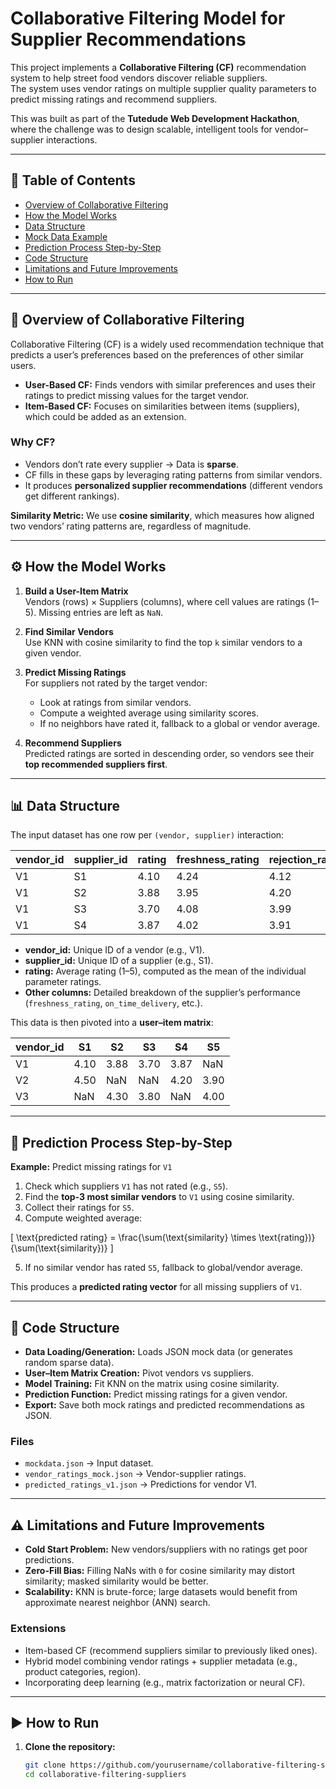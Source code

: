 # Collaborative Filtering Model for Supplier Recommendations

This project implements a **Collaborative Filtering (CF)** recommendation system to help street food vendors discover reliable suppliers.  
The system uses vendor ratings on multiple supplier quality parameters to predict missing ratings and recommend suppliers.

This was built as part of the **Tutedude Web Development Hackathon**, where the challenge was to design scalable, intelligent tools for vendor–supplier interactions.

---

## 📌 Table of Contents
- [Overview of Collaborative Filtering](#-overview-of-collaborative-filtering)  
- [How the Model Works](#️-how-the-model-works)  
- [Data Structure](#-data-structure)  
- [Mock Data Example](#-mock-data-example)  
- [Prediction Process Step-by-Step](#-prediction-process-step-by-step)  
- [Code Structure](#-code-structure)  
- [Limitations and Future Improvements](#-limitations-and-future-improvements)  
- [How to Run](#️-how-to-run)  

---

## 🔎 Overview of Collaborative Filtering

Collaborative Filtering (CF) is a widely used recommendation technique that predicts a user’s preferences based on the preferences of other similar users.

- **User-Based CF:** Finds vendors with similar preferences and uses their ratings to predict missing values for the target vendor.  
- **Item-Based CF:** Focuses on similarities between items (suppliers), which could be added as an extension.  

### Why CF?
- Vendors don’t rate every supplier → Data is **sparse**.  
- CF fills in these gaps by leveraging rating patterns from similar vendors.  
- It produces **personalized supplier recommendations** (different vendors get different rankings).  

**Similarity Metric:** We use **cosine similarity**, which measures how aligned two vendors’ rating patterns are, regardless of magnitude.  

---

## ⚙️ How the Model Works

1. **Build a User-Item Matrix**  
   Vendors (rows) × Suppliers (columns), where cell values are ratings (1–5). Missing entries are left as `NaN`.

2. **Find Similar Vendors**  
   Use KNN with cosine similarity to find the top `k` similar vendors to a given vendor.

3. **Predict Missing Ratings**  
   For suppliers not rated by the target vendor:  
   - Look at ratings from similar vendors.  
   - Compute a weighted average using similarity scores.  
   - If no neighbors have rated it, fallback to a global or vendor average.  

4. **Recommend Suppliers**  
   Predicted ratings are sorted in descending order, so vendors see their **top recommended suppliers first**.  

---

## 📊 Data Structure

The input dataset has one row per `(vendor, supplier)` interaction:

| vendor_id | supplier_id | rating | freshness_rating | rejection_rate | on_time_delivery | fulfillment_accuracy | value_for_money | customer_support |
|-----------|-------------|--------|------------------|----------------|------------------|----------------------|-----------------|-----------------|
| V1        | S1          | 4.10   | 4.24             | 4.12           | 4.74             | 4.59                 | 3.53            | 3.35            |
| V1        | S2          | 3.88   | 3.95             | 4.20           | 4.18             | 3.73                 | 3.31            | 3.91            |
| V1        | S3          | 3.70   | 4.08             | 3.99           | 3.36             | 4.37                 | 3.18            | 3.25            |
| V1        | S4          | 3.87   | 4.02             | 3.91           | 3.66             | 4.36                 | 3.49            | 3.81            |

- **vendor_id:** Unique ID of a vendor (e.g., V1).  
- **supplier_id:** Unique ID of a supplier (e.g., S1).  
- **rating:** Average rating (1–5), computed as the mean of the individual parameter ratings.  
- **Other columns:** Detailed breakdown of the supplier’s performance (`freshness_rating`, `on_time_delivery`, etc.).  

This data is then pivoted into a **user–item matrix**:

| vendor_id | S1   | S2   | S3   | S4   | S5   |
|-----------|------|------|------|------|------|
| V1        | 4.10 | 3.88 | 3.70 | 3.87 | NaN  |
| V2        | 4.50 | NaN  | NaN  | 4.20 | 3.90 |
| V3        | NaN  | 4.30 | 3.80 | NaN  | 4.00 |

---

## 🔮 Prediction Process Step-by-Step

**Example:** Predict missing ratings for `V1`

1. Check which suppliers `V1` has not rated (e.g., `S5`).  
2. Find the **top-3 most similar vendors** to `V1` using cosine similarity.  
3. Collect their ratings for `S5`.  
4. Compute weighted average:

\[
\text{predicted rating} = \frac{\sum(\text{similarity} \times \text{rating})}{\sum(\text{similarity})}
\]

5. If no similar vendor has rated `S5`, fallback to global/vendor average.  

This produces a **predicted rating vector** for all missing suppliers of `V1`.

---

## 🧩 Code Structure

- **Data Loading/Generation:** Loads JSON mock data (or generates random sparse data).  
- **User–Item Matrix Creation:** Pivot vendors vs suppliers.  
- **Model Training:** Fit KNN on the matrix using cosine similarity.  
- **Prediction Function:** Predict missing ratings for a given vendor.  
- **Export:** Save both mock ratings and predicted recommendations as JSON.  

### Files
- `mockdata.json` → Input dataset.  
- `vendor_ratings_mock.json` → Vendor-supplier ratings.  
- `predicted_ratings_v1.json` → Predictions for vendor V1.  

---

## ⚠️ Limitations and Future Improvements

- **Cold Start Problem:** New vendors/suppliers with no ratings get poor predictions.  
- **Zero-Fill Bias:** Filling NaNs with `0` for cosine similarity may distort similarity; masked similarity would be better.  
- **Scalability:** KNN is brute-force; large datasets would benefit from approximate nearest neighbor (ANN) search.  

### Extensions
- Item-based CF (recommend suppliers similar to previously liked ones).  
- Hybrid model combining vendor ratings + supplier metadata (e.g., product categories, region).  
- Incorporating deep learning (e.g., matrix factorization or neural CF).  

---

## ▶️ How to Run

1. **Clone the repository:**
   ```bash
   git clone https://github.com/yourusername/collaborative-filtering-suppliers.git
   cd collaborative-filtering-suppliers
